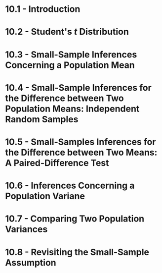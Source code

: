 # 10.1 - Introduction
# 10.2 - Student's _t_ Distribution

# 10.3 - Small-Sample Inferences Concerning a Population Mean
# 10.4 - Small-Sample Inferences for the Difference between Two Population Means: Independent Random Samples
# 10.5 - Small-Samples Inferences for the Difference between Two Means: A Paired-Difference Test
# 10.6 - Inferences Concerning a Population Variane
# 10.7 - Comparing Two Population Variances
# 10.8 - Revisiting the Small-Sample Assumption